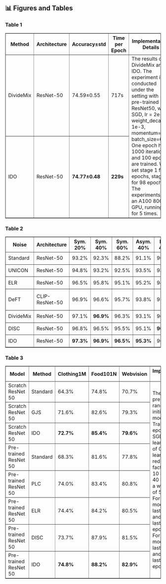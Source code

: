 ## 📊 Figures and Tables

### Table 1

<table border="1" cellspacing="0" cellpadding="5">
  <thead>
    <tr>
      <th>Method</th>
      <th>Architecture</th>
      <th>Accuracy±std</th>
      <th>Time per Epoch</th>
      <th rowspan="3">Implementation Details</th>
    </tr>
  </thead>
  <tbody>
    <tr>
      <td>DivideMix</td>
      <td>ResNet-50</td>
      <td>74.59±0.55</td>
      <td>717s</td>
      <td rowspan="2">
        The results of DivideMix and IDO. 
        The experiment is conducted under the setting with pre-trained ResNet50, with SGD, lr = 2e-3, weight_decay = 1e-3, momentum=0.9, batch_size=64. 
        One epoch has 1000 iterations, and 100 epochs are trained. 
        We set stage 1 for 2 epochs, stage 2 for 98 epochs. 
        The experiments use an A100 80G GPU, running for 5 times.
      </td>
    </tr>
    <tr>
      <td>IDO</td>
      <td>ResNet-50</td>
      <td><b>74.77±0.48</b></td>
      <td><b>229s</b></td>
    </tr>
  </tbody>
</table>


### Table 2

<table border="1" cellspacing="0" cellpadding="5">
  <thead>
    <tr>
      <th>Noise</th>
      <th>Architecture</th>
      <th>Sym. 20%</th>
      <th>Sym. 40%</th>
      <th>Sym. 60%</th>
      <th>Asym. 40%</th>
      <th>Inst. 40%</th>
      <th rowspan="8">Implementation Details</th>
    </tr>
  </thead>
  <tbody>
    <tr>
      <td>Standard</td>
      <td>ResNet-50</td>
      <td>93.2%</td>
      <td>92.3%</td>
      <td>88.2%</td>
      <td>91.1%</td>
      <td>90.9%</td>
      <td rowspan="7">
        The results of Standard, UNICON, ELR, DeFT, DivideMix, DISC and IDO on CIFAR-10 with five different noise levels. 
        The experiment setting is followed CIFAR-100 setting in our paper.
      </td>
    </tr>
    <tr>
      <td>UNICON</td>
      <td>ResNet-50</td>
      <td>94.8%</td>
      <td>93.2%</td>
      <td>92.5%</td>
      <td>93.5%</td>
      <td>93.9%</td>
    </tr>
    <tr>
      <td>ELR</td>
      <td>ResNet-50</td>
      <td>96.5%</td>
      <td>95.8%</td>
      <td>95.1%</td>
      <td>95.2%</td>
      <td>94.8%</td>
    </tr>
    <tr>
      <td>DeFT</td>
      <td>CLIP-ResNet-50</td>
      <td>96.9%</td>
      <td>96.6%</td>
      <td>95.7%</td>
      <td>93.8%</td>
      <td>95.1%</td>
    </tr>
    <tr>
      <td>DivideMix</td>
      <td>ResNet-50</td>
      <td>97.1%</td>
      <td><b>96.9%</b></td>
      <td>96.3%</td>
      <td>93.1%</td>
      <td>96.0%</td>
    </tr>
    <tr>
      <td>DISC</td>
      <td>ResNet-50</td>
      <td>96.8%</td>
      <td>96.5%</td>
      <td>95.5%</td>
      <td>95.1%</td>
      <td><b>96.5%</b></td>
    </tr>
    <tr>
      <td>IDO</td>
      <td>ResNet-50</td>
      <td><b>97.3%</b></td>
      <td><b>96.9%</b></td>
      <td><b>96.5%</b></td>
      <td><b>95.3%</b></td>
      <td>96.4%</td>
    </tr>
  </tbody>
</table>

### Table 3

<table border="1" cellspacing="0" cellpadding="5">
  <thead>
    <tr>
      <th>Model</th>
      <th>Method</th>
      <th>Clothing1M</th>
      <th>Food101N</th>
      <th>Webvision</th>
      <th rowspan="9">Implementation Details</th>
    </tr>
  </thead>
  <tbody>
    <tr>
      <td>Scratch ResNet 50</td>
      <td>Standard</td>
      <td>64.3%</td>
      <td>74.8%</td>
      <td>70.7%</td>
      <td rowspan="8">
        The results of pre-trained and randomly initialized <br>
        models. <br>
        Train for 100 epochs using SGD with a learning rate <br>
        of 0.01. The learning rate is reduced by a factor of <br>
        10 at epochs 40 and 80, with a weight decay of 5e-4. <br>
        For scratch models, stage 1 lasts 30 epochs <br>
        and stage 2 lasts 70 epochs; <br>
        For pre-trained models, stage 1 lasts 5 epochs <br>
        and stage 2 lasts 95 epochs.
      </td>
    </tr>
    <tr>
      <td>Scratch ResNet 50</td>
      <td>GJS</td>
      <td>71.6%</td>
      <td>82.6%</td>
      <td>79.3%</td>
    </tr>
    <tr>
      <td>Scratch ResNet 50</td>
      <td>IDO</td>
      <td><b>72.7%</b></td>
      <td><b>85.4%</b></td>
      <td><b>79.6%</b></td>
    </tr>
    <tr>
      <td>Pre-trained ResNet 50</td>
      <td>Standard</td>
      <td>68.3%</td>
      <td>81.6%</td>
      <td>77.8%</td>
    </tr>
    <tr>
      <td>Pre-trained ResNet 50</td>
      <td>PLC</td>
      <td>74.0%</td>
      <td>83.4%</td>
      <td>80.8%</td>
    </tr>
    <tr>
      <td>Pre-trained ResNet 50</td>
      <td>ELR</td>
      <td>74.4%</td>
      <td>84.2%</td>
      <td>80.5%</td>
    </tr>
    <tr>
      <td>Pre-trained ResNet 50</td>
      <td>DISC</td>
      <td>73.7%</td>
      <td>87.9%</td>
      <td>81.5%</td>
    </tr>
    <tr>
      <td>Pre-trained ResNet 50</td>
      <td>IDO</td>
      <td><b>74.8%</b></td>
      <td><b>88.2%</b></td>
      <td><b>82.9%</b></td>
    </tr>
  </tbody>
</table>
